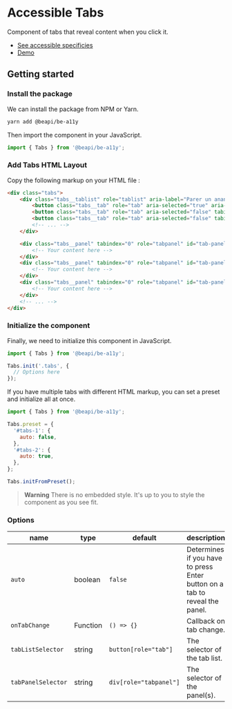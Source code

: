 # Accessible Tabs

Component of tabs that reveal content when you click it.

* [See accessible specificies](https://www.w3.org/TR/wai-aria-practices-1.1/examples/tabs/tabs-1/tabs.html)
* [Demo](https://codepen.io/beapi/full/eYRBpQj)

## Getting started

### Install the package

We can install the package from NPM or Yarn.

```bash
yarn add @beapi/be-a11y
```

Then import the component in your JavaScript.

```js
import { Tabs } from '@beapi/be-a11y';
```

### Add Tabs HTML Layout

Copy the following markup on your HTML file :

```html
<div class="tabs">
    <div class="tabs__tablist" role="tablist" aria-label="Parer un ananas">
        <button class="tabs__tab" role="tab" aria-selected="true" aria-controls="tab-panel-1" id="tab-1">Tab 1</button>
        <button class="tabs__tab" role="tab" aria-selected="false" tabindex="-1" aria-controls="tab-panel-2" id="tab-2">Tab 2</button>
        <button class="tabs__tab" role="tab" aria-selected="false" tabindex="-1" aria-controls="tab-panel-3" id="tab-3">Tab 3</button>
        <!-- ... -->
    </div>

    <div class="tabs__panel" tabindex="0" role="tabpanel" id="tab-panel-1" aria-labelledby="tab-1">
        <!-- Your content here -->
    </div>
    <div class="tabs__panel" tabindex="0" role="tabpanel" id="tab-panel-2" aria-labelledby="tab-2" hidden>
        <!-- Your content here -->
    </div>
    <div class="tabs__panel" tabindex="0" role="tabpanel" id="tab-panel-3" aria-labelledby="tab-3" hidden>
        <!-- Your content here -->
    </div>
    <!-- ... -->
</div>
```

### Initialize the component

Finally, we need to initialize this component in JavaScript.

```js
import { Tabs } from '@beapi/be-a11y';

Tabs.init('.tabs', {
  // Options here
});
```

If you have multiple tabs with different HTML markup, you can set a preset and initialize all at once.

```js
import { Tabs } from '@beapi/be-a11y';

Tabs.preset = {
  '#tabs-1': {
    auto: false,
  },
  '#tabs-2': {
    auto: true,
  },
};

Tabs.initFromPreset();
```

> **Warning**
> There is no embedded style. It's up to you to style the component as you see fit.

### Options

| name               | type     | default                | description                                                                |
|--------------------|----------|------------------------|----------------------------------------------------------------------------|
| `auto`             | boolean  | `false`                | Determines if you have to press Enter button on a tab to reveal the panel. |
| `onTabChange`      | Function | `() => {}`             | Callback on tab change.                                                    |
| `tabListSelector`  | string   | `button[role="tab"]`   | The selector of the tab list.                                              |
| `tabPanelSelector` | string   | `div[role="tabpanel"]` | The selector of the panel(s).                                              |
